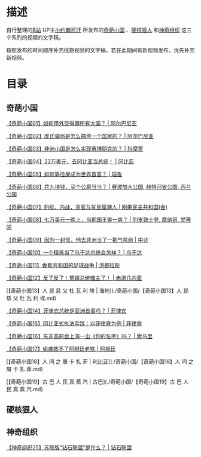 # 描述

自行整理的[B站](https://www.bilibili.com)
UP主[小约翰可汗](https://space.bilibili.com/23947287/)
所发布的[奇葩小国](https://space.bilibili.com/23947287/channel/collectiondetail?sid=665)
、[硬核狠人](https://space.bilibili.com/23947287/channel/collectiondetail?sid=3491)
和[神奇组织](https://space.bilibili.com/23947287/channel/collectiondetail?sid=1095498)
这三个系列的视频的文字稿。

按照发布的时间顺序补充往期视频的文字稿，若在此期间有新视频发布，优先补充新视频。

# 目录

## 奇葩小国

[【奇葩小国01】如何用外交得罪所有大国？ | 阿尔巴尼亚](./奇葩小国/【奇葩小国01】如何用外交得罪所有大国？.md)

[【奇葩小国02】庞氏骗局是怎么搞垮一个国家的？ | 阿尔巴尼亚](./奇葩小国/【奇葩小国02】庞氏骗局是怎么搞垮一个国家的？.md)

[【奇葩小国03】非洲小国是怎么实现赛博朋克的？ | 科摩罗](./奇葩小国/【奇葩小国03】非洲小国是怎么实现赛博朋克的？.md)

[【奇葩小国04】22万美元，去冈比亚当总统！ | 冈比亚](./奇葩小国/【奇葩小国04】22万美元，去冈比亚当总统！.md)

[【奇葩小国05】如何靠捡屎成为世界首富？ | 瑙鲁](./奇葩小国/【奇葩小国05】如何靠捡屎成为世界首富？.md)

[【奇葩小国06】花九块钱，买个公爵当当？ | 赛波加大公国, 赫特河省公国, 西兰公国](./奇葩小国/【奇葩小国06】花九块钱，买个公爵当当？.md)

[【奇葩小国07】豹纹，内战，贪官与贫民窟潮人 | 刚果民主共和国(金)](./奇葩小国/【奇葩小国07】豹纹，内战，贪官与贫民窟潮人.md)

[【奇葩小国08】七万美元一晚上，当把国王爽一爽？ | 列支敦士登, 摩纳哥, 梵蒂冈](./奇葩小国/【奇葩小国08】七万美元一晚上，当把国王爽一爽？.md)

[【奇葩小国09】因为一封信，他去非洲当了一把气氛组 | 中非](./奇葩小国/【奇葩小国09】因为一封信，他去非洲当了一把气氛组.md)

[【奇葩小国10】一个精苏当了乌干达总统会怎样？ | 乌干达](./奇葩小国/【奇葩小国10】一个精苏当了乌干达总统会怎样？.md)

[【奇葩小国11】香蕉共和国的足球战争 | 洪都拉斯](./奇葩小国/【奇葩小国11】香蕉共和国的足球战争.md)

[【奇葩小国12】反了反了！赘婿总统噬主了！ | 赤道几内亚](./奇葩小国/【奇葩小国12】反了反了！赘婿总统噬主了！.md)

[【奇葩小国13】人 民 慈 父 杜 瓦 利 埃 | 海地](./奇葩小国/【奇葩小国13】人 民 慈 父 杜 瓦 利 埃.md)

[【奇葩小国14】菲律宾总统是亚洲首富吗？ | 菲律宾](./奇葩小国/【奇葩小国14】菲律宾总统是亚洲首富吗？.md)

[【奇葩小国15】冈比亚式执法实践：以菲律宾为例 | 菲律宾](./奇葩小国/【奇葩小国15】冈比亚式执法实践：以菲律宾为例.md)

[【奇葩小国16】东非高原会上演一出《你的名字》吗？ | 索马里](./奇葩小国/【奇葩小国16】东非高原会上演一出《你的名字》吗？.md)

[【奇葩小国17】偷袭救不了阿根廷老铁 | 阿根廷](./奇葩小国/【奇葩小国17】偷袭救不了阿根廷老铁.md)

[【奇葩小国18】人 间 之 屑 卡 扎 菲 | 利比亚](./奇葩小国/【奇葩小国18】人 间 之 屑 卡 扎 菲.md)

[【奇葩小国19】古 巴 人 民 真 蒸 汽 | 古巴](./奇葩小国/【奇葩小国19】古 巴 人 民 真 蒸 汽.md)

## 硬核狠人

## 神奇组织

[【神奇组织25】苏联版“钻石联盟”是什么？ | 钻石联盟](./神奇组织/【神奇组织25】苏联版“钻石联盟”是什么？.md)
